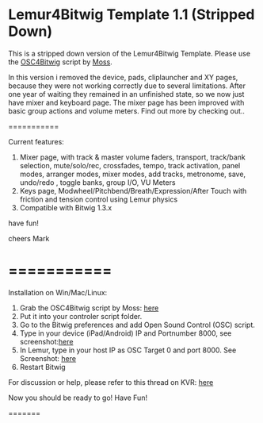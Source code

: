 Lemur4Bitwig Template 1.1 (Stripped Down)
===========



This is a stripped down version of the Lemur4Bitwig Template.
Please use the <a href="https://github.com/git-moss/OSC4Bitwig">OSC4Bitwig</a> script by <a href="http://www.mossgrabers.de/Software/Bitwig/Bitwig.html">Moss</a>.</p>
In this version i removed the device, pads, cliplauncher and XY pages, because they were not working correctly due to several limitations. After one year of waiting they remained in an unfinished state, so we now just have mixer and keyboard page. The mixer page has been improved with basic group actions and volume meters.
Find out more by checking out..




===========

Current features:

1.  Mixer page, with track & master volume faders, transport, track/bank selection, mute/solo/rec, crossfades, tempo,
    track activation, panel modes, arranger modes, mixer modes, add tracks, metronome, save, undo/redo , toggle banks, group I/O, VU Meters
2.  Keys page, Modwheel/Pitchbend/Breath/Expression/After Touch with friction and tension control using Lemur physics
3.  Compatible with Bitwig 1.3.x



have fun!

cheers Mark

===========
===========

Installation on Win/Mac/Linux:

1. Grab the OSC4Bitwig script by Moss: <a href="http://www.mossgrabers.de/Software/Bitwig/Bitwig.html">here</a>
2. Put it into your controler script folder.
3. Go to the Bitwig preferences and add Open Sound Control (OSC) script.
4. Type in your device (iPad/Android) IP and Portnumber 8000, see screenshot:<a href="https://raw.githubusercontent.com/Lucid-Network/Lemur4Bitwig-Template/master/images/Lemur-Setup.png">here</a></li>
5. In Lemur, type in your host IP as OSC Target 0 and port 8000.
   See Screenshot: <a href="https://raw.githubusercontent.com/Lucid-Network/Lemur4Bitwig-Template/master/images/2014-12-06%2014.34.20.jpg">here</a>
6. Restart Bitwig



For discussion or help, please refer to this thread on
KVR:  <a href="http://www.kvraudio.com/forum/viewtopic.php?f=259&t=420303&p=5873588#p5873588">here</a>



Now you should be ready to go! Have Fun!


=======
